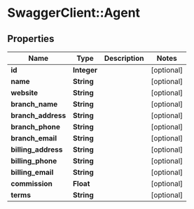 # SwaggerClient::Agent

## Properties
Name | Type | Description | Notes
------------ | ------------- | ------------- | -------------
**id** | **Integer** |  | [optional] 
**name** | **String** |  | [optional] 
**website** | **String** |  | [optional] 
**branch_name** | **String** |  | [optional] 
**branch_address** | **String** |  | [optional] 
**branch_phone** | **String** |  | [optional] 
**branch_email** | **String** |  | [optional] 
**billing_address** | **String** |  | [optional] 
**billing_phone** | **String** |  | [optional] 
**billing_email** | **String** |  | [optional] 
**commission** | **Float** |  | [optional] 
**terms** | **String** |  | [optional] 


